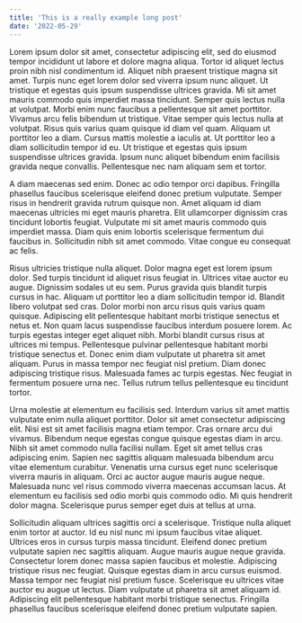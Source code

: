 ```yaml
---
title: 'This is a really example long post'
date: '2022-05-29'
---
```



Lorem ipsum dolor sit amet, consectetur adipiscing elit, sed do eiusmod tempor incididunt ut labore et dolore magna aliqua. Tortor id aliquet lectus proin nibh nisl condimentum id. Aliquet nibh praesent tristique magna sit amet. Turpis nunc eget lorem dolor sed viverra ipsum nunc aliquet. Ut tristique et egestas quis ipsum suspendisse ultrices gravida. Mi sit amet mauris commodo quis imperdiet massa tincidunt. Semper quis lectus nulla at volutpat. Morbi enim nunc faucibus a pellentesque sit amet porttitor. Vivamus arcu felis bibendum ut tristique. Vitae semper quis lectus nulla at volutpat. Risus quis varius quam quisque id diam vel quam. Aliquam ut porttitor leo a diam. Cursus mattis molestie a iaculis at. Ut porttitor leo a diam sollicitudin tempor id eu. Ut tristique et egestas quis ipsum suspendisse ultrices gravida. Ipsum nunc aliquet bibendum enim facilisis gravida neque convallis. Pellentesque nec nam aliquam sem et tortor.

A diam maecenas sed enim. Donec ac odio tempor orci dapibus. Fringilla phasellus faucibus scelerisque eleifend donec pretium vulputate. Semper risus in hendrerit gravida rutrum quisque non. Amet aliquam id diam maecenas ultricies mi eget mauris pharetra. Elit ullamcorper dignissim cras tincidunt lobortis feugiat. Vulputate mi sit amet mauris commodo quis imperdiet massa. Diam quis enim lobortis scelerisque fermentum dui faucibus in. Sollicitudin nibh sit amet commodo. Vitae congue eu consequat ac felis.

Risus ultricies tristique nulla aliquet. Dolor magna eget est lorem ipsum dolor. Sed turpis tincidunt id aliquet risus feugiat in. Ultrices vitae auctor eu augue. Dignissim sodales ut eu sem. Purus gravida quis blandit turpis cursus in hac. Aliquam ut porttitor leo a diam sollicitudin tempor id. Blandit libero volutpat sed cras. Dolor morbi non arcu risus quis varius quam quisque. Adipiscing elit pellentesque habitant morbi tristique senectus et netus et. Non quam lacus suspendisse faucibus interdum posuere lorem. Ac turpis egestas integer eget aliquet nibh. Morbi blandit cursus risus at ultrices mi tempus. Pellentesque pulvinar pellentesque habitant morbi tristique senectus et. Donec enim diam vulputate ut pharetra sit amet aliquam. Purus in massa tempor nec feugiat nisl pretium. Diam donec adipiscing tristique risus. Malesuada fames ac turpis egestas. Nec feugiat in fermentum posuere urna nec. Tellus rutrum tellus pellentesque eu tincidunt tortor.

Urna molestie at elementum eu facilisis sed. Interdum varius sit amet mattis vulputate enim nulla aliquet porttitor. Dolor sit amet consectetur adipiscing elit. Nisi est sit amet facilisis magna etiam tempor. Cras ornare arcu dui vivamus. Bibendum neque egestas congue quisque egestas diam in arcu. Nibh sit amet commodo nulla facilisi nullam. Eget sit amet tellus cras adipiscing enim. Sapien nec sagittis aliquam malesuada bibendum arcu vitae elementum curabitur. Venenatis urna cursus eget nunc scelerisque viverra mauris in aliquam. Orci ac auctor augue mauris augue neque. Malesuada nunc vel risus commodo viverra maecenas accumsan lacus. At elementum eu facilisis sed odio morbi quis commodo odio. Mi quis hendrerit dolor magna. Scelerisque purus semper eget duis at tellus at urna.

Sollicitudin aliquam ultrices sagittis orci a scelerisque. Tristique nulla aliquet enim tortor at auctor. Id eu nisl nunc mi ipsum faucibus vitae aliquet. Ultrices eros in cursus turpis massa tincidunt. Eleifend donec pretium vulputate sapien nec sagittis aliquam. Augue mauris augue neque gravida. Consectetur lorem donec massa sapien faucibus et molestie. Adipiscing tristique risus nec feugiat. Quisque egestas diam in arcu cursus euismod. Massa tempor nec feugiat nisl pretium fusce. Scelerisque eu ultrices vitae auctor eu augue ut lectus. Diam vulputate ut pharetra sit amet aliquam id. Adipiscing elit pellentesque habitant morbi tristique senectus. Fringilla phasellus faucibus scelerisque eleifend donec pretium vulputate sapien.